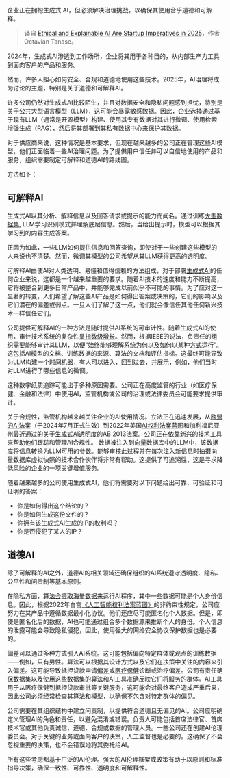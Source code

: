 
<!--
title: 2025年，道德和可解释AI是创业的当务之急
cover: https://cdn.thenewstack.io/media/2025/01/908499ff-artem-sapegin-b18trxc8upq-unsplash-1-scaled.jpg
-->

企业正在拥抱生成式 AI，但必须解决治理挑战，以确保其使用合乎道德和可解释。

> 译自 [Ethical and Explainable AI Are Startup Imperatives in 2025](https://thenewstack.io/ethical-and-explainable-ai-are-startup-imperatives-in-2025/)，作者 Octavian Tanase。

2024年，生成式AI渗透到工作场所，企业将其用于各种目的，从内部生产力工具到面向客户的产品和服务。

然而，许多人担心如何安全、合规和道德地使用这些技术。2025年，AI治理将成为讨论的主题，特别是关于道德和可解释AI。

许多公司仍然对生成式AI比较陌生，并且对数据安全和隐私问题感到担忧，特别是关于公共大型语言模型（LLM），这可能会暴露敏感数据。因此，企业选择通过基于现有LLM（通常是开源模型）构建、使用其专有数据对其进行微调、使用检索增强生成（RAG），然后将其部署到其私有数据中心来保护其数据。

对于供应商来说，这种情况是基本要求，但现在越来越多的公司正在管理这些AI模型，他们正面临着一些AI治理问题。为了提供用户信任并可以自信地使用的产品和服务，组织需要制定可解释和道德AI的路线图。

方法如下：

## 可解释AI

生成式AI以其分析、解释信息以及回答请求或提示的能力而闻名。通过训练[大型数据集](https://thenewstack.io/processing-large-data-sets-in-fine-grained-parallel-streams-with-sql/), LLM学习识别模式并理解底层信息。然后，当给出提示时，模型可以根据其学习到的内容生成答案。

正因为如此，一些LLM如何提供信息和回答查询，即使对于一些创建这些模型的人来说也不清楚。然而，微调其模型的公司希望从其LLM获得更高的透明度。

可解释AI由使AI对人类透明、易懂和值得信赖的方法组成，对于部署[生成式AI](https://thenewstack.io/ebooks/generative-ai/)的任何企业来说，这都是一个越来越重要的要求。随着AI技术的速度和能力不断提高，它将被整合到更多日常产品中，并能够完成以前似乎不可能的事情。为了应对这一显著的转变，人们希望了解这些AI产品是如何得出答案或决策的，它们的影响以及它们潜在的偏差或弱点。一旦人们了解了这一点，他们就会像信任其他任何新兴技术一样信任它们。

公司提供可解释AI的一种方法是随时提供AI系统的可审计性。随着生成式AI的使用，审计技术系统的复杂性[呈指数级增长](https://www.thomsonreuters.com/en-us/posts/technology/auditing-ai-transparency/)。然而，根据IEEE的说法，负责任的组织需要能够审计其LLM，以便“始终能够理解系统为何以及如何以某种[方式](https://ieeexplore.ieee.org/document/9726144/references#references)运行”。这包括AI模型的文档、训练数据的来源、算法的文档和评估指标。这最终可能导致为LLM构建一个[时间机器](https://support.apple.com/en-us/104984)，有人可以进入，回到过去，并展示，例如，他们当时对LLM进行了哪些信息的微调。

这种数字纸质追踪可能出于多种原因需要。公司正在高度监管的行业（如医疗保健、金融和法律）中使用AI，监管机构或公司的治理或法律委员会可能要求提供审计。

关于合规性，监管机构越来越关注企业的AI使用情况。立法正在迅速发展，从[欧盟的AI法案](https://artificialintelligenceact.eu/)（于2024年7月正式生效）到2022年美国[AI权利法案蓝图](https://www.whitehouse.gov/ostp/ai-bill-of-rights/)和加利福尼亚州最近通过的关于[生成式AI透明度](https://www.dlapiper.com/en/insights/publications/2024/10/california-enacts-sweeping-new-ai-regulation)的AB 2013法案。公司正在依靠新兴的技术工具来帮助他们跟踪和管理AI合规性。
数据被注入到向量数据库中的LLM中，该数据库将信息转换为LLM可用的参数。能够审核此过程并在每次注入新信息时拍摄向量数据库虚拟快照的技术合作伙伴将非常有帮助。这提供了可追溯性，这是寻求降低风险的企业的一项关键增值服务。


随着越来越多的公司使用生成式AI，他们将需要对以下问题给出可靠、可验证和可证明的答案：

- 你是如何得出这个结论的？
- 你是如何生成这份文件的？
- 你拥有该生成式AI生成的IP的权利吗？
- 你是否侵犯了某人的IP？

## 道德AI

除了可解释的AI之外，道德AI的相关领域还确保组织的AI系统遵守透明度、隐私、公平性和问责制等基本原则。


在隐私方面，[算法会摄取海量数据](https://thenewstack.io/open-source-library-taipy-turns-ai-algorithms-data-into-web-apps/)来运行AI程序，其中一些数据可能是个人身份信息。因此，根据2022年白宫[《人工智能权利法案蓝图》](https://www.whitehouse.gov/ostp/ai-bill-of-rights/#privacy)的非约束性规定，公司应努力在其产品中遵循数据最小化协议。他们还应尽可能匿名化个人数据。但是，即使是匿名化后的数据，AI也可能通过组合多个数据源来推断个人的身份。个人信息的泄露可能会导致隐私侵犯，因此，使用强大的网络安全协议保护数据也是必要的。


偏差可以通过多种方式引入AI系统。这可能包括偏向特定群体或观点的训练数据——例如，只有男性。算法可以根据其设计方式以及它们在决策中关注的内容来引入偏差。这可能导致抵押贷款申请[偏差](https://apnews.com/article/lifestyle-technology-business-race-and-ethnicity-racial-injustice-b920d945a6a13db1e1aee44d91475205)或[医疗保健](https://www.npr.org/sections/health-shots/2023/06/06/1180314219/artificial-intelligence-racial-bias-health-care)诊断或治疗偏差。公司有责任确保数据集以及使用这些数据集的算法和AI工具准确反映它们将服务的群体。AI工具用于从医疗保健到抵押贷款审批等关键服务，这可能会对最终客户造成严重后果，因此公司必须经常检查其算法和模型，以确保不包含对特定群体的偏见。


公司需要在其组织结构中建立问责制，以提供符合道德且无偏见的AI。公司应明确定义管理AI的角色和责任，以避免混淆或错误。负责人可能包括首席法律官、首席技术官或其他负责诚信、道德、合规或数据的管理人员。一些公司还在创建AI伦理委员会。对于关键的业务或面向客户的决策，人工监督也是必要的。这确保了不会忽视重要的决策，也不会错误地将其委托给AI。


所有这些考虑都基于广泛的AI伦理。强大的AI伦理框架或政策有助于以原则和标准指导决策，确保一致性、可靠性、透明度和可解释性。
